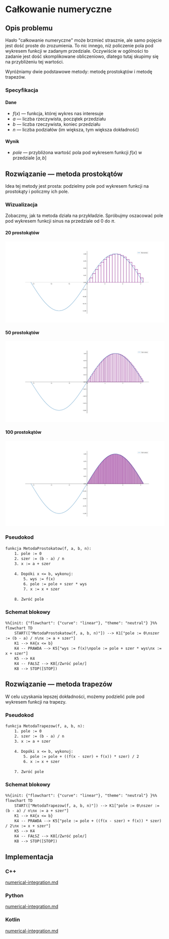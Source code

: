 # Całkowanie numeryczne

## Opis problemu

Hasło "całkowanie numeryczne" może brzmieć strasznie, ale samo pojęcie jest dość proste do zrozumienia. To nic innego, niż policzenie pola pod wykresem funkcji w zadanym przedziale. Oczywiście w ogólności to zadanie jest dość skomplikowane obliczeniowo, dlatego tutaj skupimy się na przybliżeniu tej wartości.

Wyróżniamy dwie podstawowe metody: metodę prostokątów i metodę trapezów.

### Specyfikacja

#### Dane

* $f(x)$ — funkcja, której wykres nas interesuje
* $a$ — liczba rzeczywista, początek przedziału
* $b$ — liczba rzeczywista, koniec przedziału
* $n$ — liczba podziałów (im większa, tym większa dokładność)

#### Wynik

* $pole$ — przybliżona wartość pola pod wykresem funkcji $f(x)$ w przedziale $[a,b]$

## Rozwiązanie — metoda prostokątów

Idea tej metody jest prosta: podzielmy pole pod wykresem funkcji na prostokąty i policzmy ich pole.

### Wizualizacja

Zobaczmy, jak ta metoda działa na przykładzie. Spróbujmy oszacować pole pod wykresem funkcji sinus na przedziale od $0$ do $\pi$.

#### 20 prostokątów

![20 prostokątów](../../assets/numerical_integration_rectangles_sin_20.png)

#### 50 prostokątów

![50 prostokątów](../../assets/numerical_integration_rectangles_sin_50.png)

#### 100 prostokątów

![100 prostokątów](../../assets/numerical_integration_rectangles_sin_100.png)

### Pseudokod

```
funkcja MetodaProstokatow(f, a, b, n):
    1. pole := 0
    2. szer := (b - a) / n
    3. x := a + szer
    
    4. Dopóki x <= b, wykonuj:
        5. wys := f(x)
        6. pole := pole + szer * wys
        7. x := x + szer
        
    8. Zwróć pole
```

### Schemat blokowy

```mermaid
%%{init: {"flowchart": {"curve": "linear"}, "theme": "neutral"} }%%
flowchart TD
	START(["MetodaProstokatow(f, a, b, n)"]) --> K1["pole := 0\nszer := (b - a) / n\nx := a + szer"]
	K1 --> K4{x <= b}
	K4 -- PRAWDA --> K5["wys := f(x)\npole := pole + szer * wys\nx := x + szer"]
	K5 --> K4
	K4 -- FAŁSZ --> K8[/Zwróć pole/]
	K8 --> STOP([STOP])
```

## Rozwiązanie — metoda trapezów

W celu uzyskania lepszej dokładności, możemy podzielić pole pod wykresem funkcji na trapezy.

### Pseudokod

```
funkcja MetodaTrapezow(f, a, b, n):
    1. pole := 0
    2. szer := (b - a) / n
    3. x := a + szer
    
    4. Dopóki x <= b, wykonuj:
        5. pole := pole + ((f(x - szer) + f(x)) * szer) / 2
        6. x := x + szer

    7. Zwróć pole
```

### Schemat blokowy

```mermaid
%%{init: {"flowchart": {"curve": "linear"}, "theme": "neutral"} }%%
flowchart TD
	START(["MetodaTrapezow(f, a, b, n)"]) --> K1["pole := 0\nszer := (b - a) / n\nx := a + szer"]
	K1 --> K4{x <= b}
	K4 -- PRAWDA --> K5["pole := pole + ((f(x - szer) + f(x)) * szer) / 2\nx := x + szer"]
	K5 --> K4
	K4 -- FAŁSZ --> K8[/Zwróć pole/]
	K8 --> STOP([STOP])
```

## Implementacja

### C++


[numerical-integration.md](../../programming/c++/algorithms/numerical-methods/numerical-integration.md)


### Python


[numerical-integration.md](../../programming/python/algorithms/numerical-methods/numerical-integration.md)


### Kotlin


[numerical-integration.md](../../programming/kotlin/algorithms/numerical-methods/numerical-integration.md)

